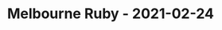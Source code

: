 ---
layout: post
title: Melbourne Ruby - 2021-02-24
datetime: 2021-02-24 02:00:00.000000000 -05:00
name: Melbourne Ruby
external_url: https://www.meetup.com/Ruby-On-Rails-Oceania-Melbourne/events/268079369/
year_month: 2021-02
---